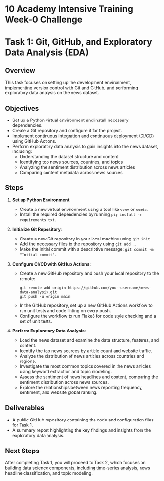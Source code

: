 # 10 Academy Intensive Training Week-0 Challenge

# Task 1: Git, GitHub, and Exploratory Data Analysis (EDA)

## Overview
This task focuses on setting up the development environment, implementing version control with Git and GitHub, and performing exploratory data analysis on the news dataset.

## Objectives
- Set up a Python virtual environment and install necessary dependencies.
- Create a Git repository and configure it for the project.
- Implement continuous integration and continuous deployment (CI/CD) using GitHub Actions.
- Perform exploratory data analysis to gain insights into the news dataset, including:
  - Understanding the dataset structure and content
  - Identifying top news sources, countries, and topics
  - Analyzing the sentiment distribution across news articles
  - Comparing content metadata across news sources

## Steps

1. **Set up Python Environment**:
   - Create a new virtual environment using a tool like `venv` or `conda`.
   - Install the required dependencies by running `pip install -r requirements.txt`.

2. **Initialize Git Repository**:
   - Create a new Git repository in your local machine using `git init`.
   - Add the necessary files to the repository using `git add .`.
   - Make the initial commit with a descriptive message: `git commit -m "Initial commit"`.

3. **Configure CI/CD with GitHub Actions**:
   - Create a new GitHub repository and push your local repository to the remote:
     ```
     git remote add origin https://github.com/your-username/news-data-analysis.git
     git push -u origin main
     ```
   - In the GitHub repository, set up a new GitHub Actions workflow to run unit tests and code linting on every push.
   - Configure the workflow to run Flake8 for code style checking and a set of unit tests.

4. **Perform Exploratory Data Analysis**:
   - Load the news dataset and examine the data structure, features, and content.
   - Identify the top news sources by article count and website traffic.
   - Analyze the distribution of news articles across countries and regions.
   - Investigate the most common topics covered in the news articles using keyword extraction and topic modeling.
   - Assess the sentiment of news headlines and content, comparing the sentiment distribution across news sources.
   - Explore the relationships between news reporting frequency, sentiment, and website global ranking.

## Deliverables
- A public GitHub repository containing the code and configuration files for Task 1.
- A summary report highlighting the key findings and insights from the exploratory data analysis.

## Next Steps
After completing Task 1, you will proceed to Task 2, which focuses on building data science components, including time-series analysis, news headline classification, and topic modeling.
